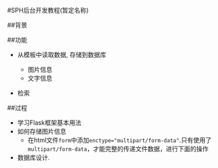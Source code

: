 #SPH后台开发教程(暂定名称)

##背景

##功能
- 从模板中读取数据, 存储到数据库
   - 图片信息
   - 文字信息

- 检索   


##过程
- 学习Flask框架基本用法
- 如何存储图片信息
    - 在html文件`form`中添加`enctype="multipart/form-data"`.只有使用了`multipart/form-data`，才能完整的传递文件数据，进行下面的操作 
- 数据库设计.